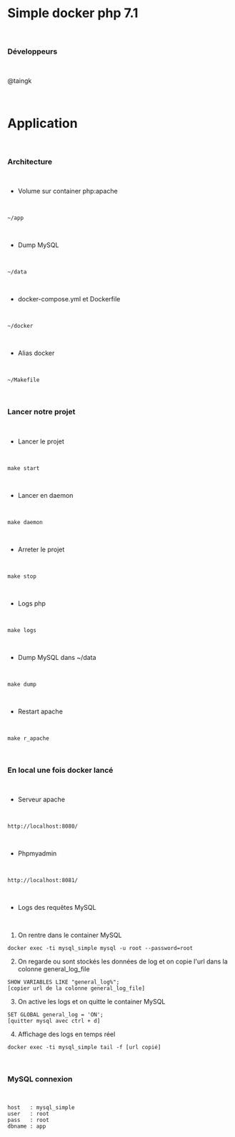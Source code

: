 # Simple docker php 7.1

<br>

### Développeurs

<br>

@taingk

<br>

# Application

<br>

### Architecture

<br>

- Volume sur container php:apache

<br>

```
~/app
```

<br>

- Dump MySQL

<br>

```
~/data
```

<br>

- docker-compose.yml et Dockerfile

<br>

```
~/docker
```

<br>

- Alias docker

<br>

```
~/Makefile
```

<br>

### Lancer notre projet

<br>

- Lancer le projet

<br>

```
make start
```

<br>

- Lancer en daemon

<br>

```
make daemon
```

<br>

- Arreter le projet

<br>

```
make stop
```

<br>

- Logs php

<br>

```
make logs
```

<br>

- Dump MySQL dans ~/data

<br>

```
make dump
```

<br>

- Restart apache

<br>

```
make r_apache
```

<br>

### En local une fois docker lancé

<br>

- Serveur apache

<br>

```
http://localhost:8080/
```

<br>

- Phpmyadmin

<br>

```
http://localhost:8081/
```

<br>

- Logs des requêtes MySQL

<br>

1. On rentre dans le container MySQL
```
docker exec -ti mysql_simple mysql -u root --password=root
```
2. On regarde ou sont stockés les données de log et on copie l'url dans la colonne general\_log_file
```
SHOW VARIABLES LIKE "general_log%";
[copier url de la colonne general_log_file]
```
3. On active les logs et on quitte le container MySQL
```
SET GLOBAL general_log = 'ON';
[quitter mysql avec ctrl + d]
```
4. Affichage des logs en temps réel
```
docker exec -ti mysql_simple tail -f [url copié]
```

<br>

### MySQL connexion

<br>

```
host   : mysql_simple
user   : root
pass   : root
dbname : app
```
